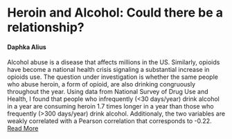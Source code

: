 # Heroin and Alcohol: Could there be a relationship?

#### Daphka Alius


Alcohol abuse is a disease that affects millions in the US. Similarly, opioids have become a national health crisis signaling a substantial increase in opioids use. The question under investigation is whether the same people who abuse heroin, a form of opioid, are also drinking congruously throughout the year. Using data from National Survey of Drug Use and Health, I found that people who infrequently (<30 days/year) drink alcohol in a year are consuming heroin 1.7 times longer in a year than those who frequently (>300 days/year) drink alcohol. Additionaly, the two variables are weakly correlated with a Pearson correlation that corresponds to -0.22. [Read More](/project1/report1.md)
